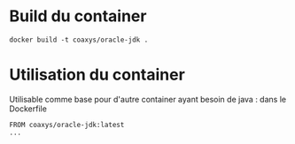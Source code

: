 Build du container
==================
```
docker build -t coaxys/oracle-jdk .
```

Utilisation du container
========================
Utilisable comme base pour d'autre container ayant besoin de java :
dans le Dockerfile
```
FROM coaxys/oracle-jdk:latest
...
```
